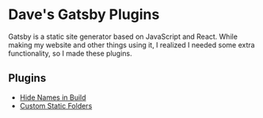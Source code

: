 # Dave's Gatsby Plugins
Gatsby is a static site generator based on JavaScript and React. While making my website and other things using it, I realized I needed some extra functionality, so I made these plugins.

## Plugins
- [Hide Names in Build](./gatsby-plugin-hidenames/readme.md)
- [Custom Static Folders ](./gatsby-plugin-static-folders/readme.md)
